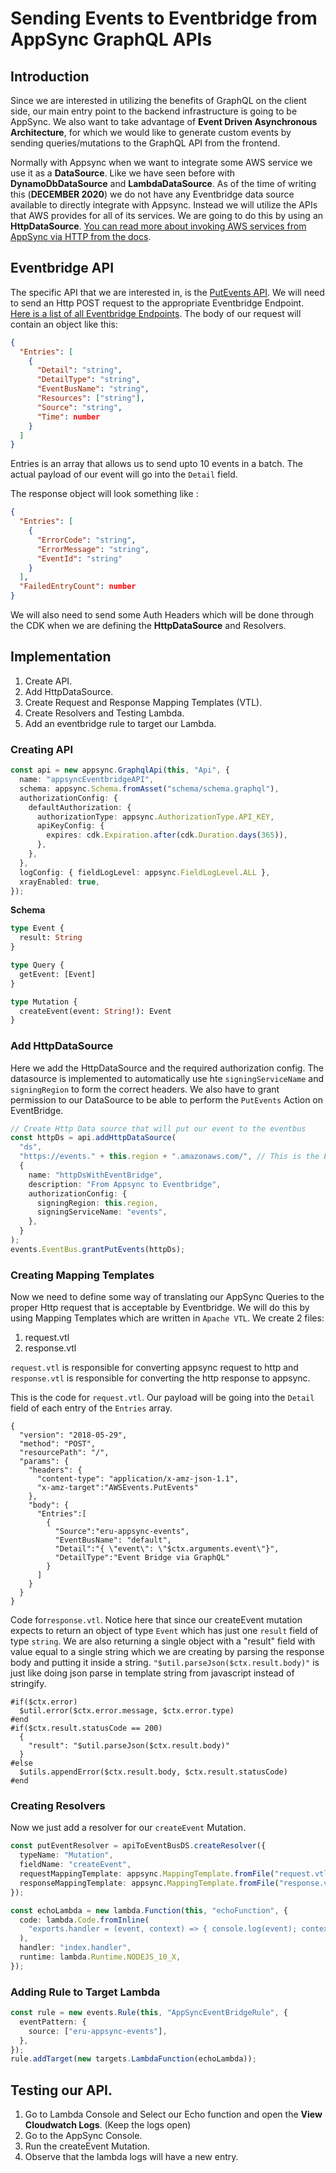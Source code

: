 # Sending Events to Eventbridge from AppSync GraphQL APIs

## Introduction

Since we are interested in utilizing the benefits of GraphQL on the client side, our main entry point to the backend infrastructure is going to be AppSync. We also want to take advantage of **Event Driven Asynchronous Architecture**, for which we would like to generate custom events by sending queries/mutations to the GraphQL API from the frontend.

Normally with Appsync when we want to integrate some AWS service we use it as a **DataSource**. Like we have seen before with **DynamoDbDataSource** and **LambdaDataSource**. As of the time of writing this (**DECEMBER 2020**) we do not have any Eventbridge data source available to directly integrate with Appsync. Instead we will utilize the APIs that AWS provides for all of its services. We are going to do this by using an **HttpDataSource**. [You can read more about invoking AWS services from AppSync via HTTP from the docs](https://docs.aws.amazon.com/appsync/latest/devguide/tutorial-http-resolvers.html#invoking-aws-services).

## Eventbridge API

The specific API that we are interested in, is the [PutEvents API](https://docs.aws.amazon.com/eventbridge/latest/APIReference/API_PutEvents.html). We will need to send an Http POST request to the appropriate Eventbridge Endpoint. [Here is a list of all Eventbridge Endpoints](https://docs.aws.amazon.com/general/latest/gr/ev.html). The body of our request will contain an object like this:

```json
{
  "Entries": [
    {
      "Detail": "string",
      "DetailType": "string",
      "EventBusName": "string",
      "Resources": ["string"],
      "Source": "string",
      "Time": number
    }
  ]
}
```

Entries is an array that allows us to send upto 10 events in a batch. The actual payload of our event will go into the `Detail` field.

The response object will look something like :

```json
{
  "Entries": [
    {
      "ErrorCode": "string",
      "ErrorMessage": "string",
      "EventId": "string"
    }
  ],
  "FailedEntryCount": number
}
```

We will also need to send some Auth Headers which will be done through the CDK when we are defining the **HttpDataSource** and Resolvers.

## Implementation

1. Create API.
2. Add HttpDataSource.
3. Create Request and Response Mapping Templates (VTL).
4. Create Resolvers and Testing Lambda.
5. Add an eventbridge rule to target our Lambda.

### Creating API

```typescript
const api = new appsync.GraphqlApi(this, "Api", {
  name: "appsyncEventbridgeAPI",
  schema: appsync.Schema.fromAsset("schema/schema.graphql"),
  authorizationConfig: {
    defaultAuthorization: {
      authorizationType: appsync.AuthorizationType.API_KEY,
      apiKeyConfig: {
        expires: cdk.Expiration.after(cdk.Duration.days(365)),
      },
    },
  },
  logConfig: { fieldLogLevel: appsync.FieldLogLevel.ALL },
  xrayEnabled: true,
});
```

**Schema**

```graphql
type Event {
  result: String
}

type Query {
  getEvent: [Event]
}

type Mutation {
  createEvent(event: String!): Event
}
```

### Add HttpDataSource

Here we add the HttpDataSource and the required authorization config. The datasource is implemented to automatically use hte `signingServiceName` and `signingRegion` to form the correct headers. We also have to grant permission to our DataSource to be able to perform the `PutEvents` Action on EventBridge.

```typescript
// Create Http Data source that will put our event to the eventbus
const httpDs = api.addHttpDataSource(
  "ds",
  "https://events." + this.region + ".amazonaws.com/", // This is the ENDPOINT for eventbridge.
  {
    name: "httpDsWithEventBridge",
    description: "From Appsync to Eventbridge",
    authorizationConfig: {
      signingRegion: this.region,
      signingServiceName: "events",
    },
  }
);
events.EventBus.grantPutEvents(httpDs);
```

### Creating Mapping Templates

Now we need to define some way of translating our AppSync Queries to the proper Http request that is acceptable by Eventbridge. We will do this by using Mapping Templates which are written in `Apache VTL`. We create 2 files:

1. request.vtl
2. response.vtl

`request.vtl` is responsible for converting appsync request to http and `response.vtl` is responsible for converting the http response to appsync.

This is the code for `request.vtl`. Our payload will be going into the `Detail` field of each entry of the `Entries` array.

```vtl
{
  "version": "2018-05-29",
  "method": "POST",
  "resourcePath": "/",
  "params": {
    "headers": {
      "content-type": "application/x-amz-json-1.1",
      "x-amz-target":"AWSEvents.PutEvents"
    },
    "body": {
      "Entries":[
        {
          "Source":"eru-appsync-events",
          "EventBusName": "default",
          "Detail":"{ \"event\": \"$ctx.arguments.event\"}",
          "DetailType":"Event Bridge via GraphQL"
        }
      ]
    }
  }
}
```

Code for`response.vtl`. Notice here that since our createEvent mutation expects to return an object of type `Event` which has just one `result` field of type `string`. We are also returning a single object with a "result" field with value equal to a  single string which we are creating by parsing the response body and putting it inside a string. `"$util.parseJson($ctx.result.body)"` is just like doing json parse in template string from javascript instead of stringify.

```vtl
#if($ctx.error)
  $util.error($ctx.error.message, $ctx.error.type)
#end
#if($ctx.result.statusCode == 200)
  {
    "result": "$util.parseJson($ctx.result.body)"
  }
#else
  $utils.appendError($ctx.result.body, $ctx.result.statusCode)
#end
```

### Creating Resolvers

Now we just add a resolver for our `createEvent` Mutation.

```typescript
const putEventResolver = apiToEventBusDS.createResolver({
  typeName: "Mutation",
  fieldName: "createEvent",
  requestMappingTemplate: appsync.MappingTemplate.fromFile("request.vtl"),
  responseMappingTemplate: appsync.MappingTemplate.fromFile("response.vtl"),
});

const echoLambda = new lambda.Function(this, "echoFunction", {
  code: lambda.Code.fromInline(
    "exports.handler = (event, context) => { console.log(event); context.succeed(event); }"
  ),
  handler: "index.handler",
  runtime: lambda.Runtime.NODEJS_10_X,
});
```

### Adding Rule to Target Lambda

```typescript
const rule = new events.Rule(this, "AppSyncEventBridgeRule", {
  eventPattern: {
    source: ["eru-appsync-events"],
  },
});
rule.addTarget(new targets.LambdaFunction(echoLambda));
```

## Testing our API.

1. Go to Lambda Console and Select our Echo function and open the **View Cloudwatch Logs**. (Keep the logs open)
2. Go to the AppSync Console.
3. Run the createEvent Mutation.
4. Observe that the lambda logs will have a new entry.
